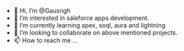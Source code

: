 - 👋 Hi, I’m @Gausngh
- 👀 I’m interested in saleforce apps development.
- 🌱 I’m currently learning apex, soql, aura and lightning
- 💞️ I’m looking to collaborate on above mentioned projects.
- 📫 How to reach me ...

<!---
Gausngh/Gausngh is a ✨ special ✨ repository because its `README.md` (this file) appears on your GitHub profile.
You can click the Preview link to take a look at your changes.
--->
